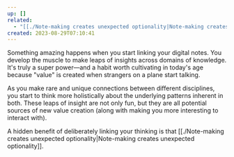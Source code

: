 ```yaml
---
up: []
related:
  - "[[./Note-making creates unexpected optionality|Note-making creates unexpected optionality]]"
created: 2023-08-29T07:10:41
---
```

Something amazing happens when you start linking your digital notes. You develop the muscle to make leaps of insights across domains of knowledge. It's truly a super power—and a habit worth cultivating in today's age because "value" is created when strangers on a plane start talking. 

As you make rare and unique connections between different disciplines, you start to think more holistically about the underlying patterns inherent in both. These leaps of insight are not only fun, but they are all potential sources of new value creation (along with making you more interesting to interact with).

A hidden benefit of deliberately linking your thinking is that [[./Note-making creates unexpected optionality|Note-making creates unexpected optionality]].